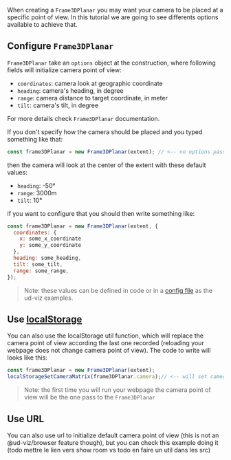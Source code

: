 When creating a `Frame3DPlanar` you may want your camera to be placed at a specific point of view. In this tutorial we are going to see differents options available to achieve that.

## Configure `Frame3DPlanar`

`Frame3DPlanar` take an `options` object at the construction, where following fields will initialize camera point of view:

 * `coordinates`: camera look at geographic coordinate
 * `heading`: camera's heading, in degree
 * `range`: camera distance to target coordinate, in meter
 * `tilt`: camera's tilt, in degree

For more details check `Frame3DPlanar` documentation.

If you don't specify how the camera should be placed and you typed something like that:

```js
const frame3DPlanar = new Frame3DPlanar(extent); // <-- no options passed
```

then the camera will look at the center of the extent with these default values:
 * `heading`: -50°
 * `range`: 3000m
 * `tilt`: 10°

if you want to configure that you should then write something like:

```js
const frame3DPlanar = new Frame3DPlanar(extent, {
  coordinates: {
    x: some_x_coordinate
    y: some_y_coordinate
  },
  heading: some_heading,
  tilt: some_tilt,
  range: some_range,
});
```

> Note: these values can be defined in code or in a [config file](../../../../examples/assets/config/frame3D_planars.json) as the ud-viz examples.

## Use [localStorage](https://developer.mozilla.org/fr/docs/Web/API/Window/localStorage)

You can also use the localStorage util function, which will replace the camera point of view according the last one recorded (reloading your webpage does not change camera point of view). The code to write will looks like this:

```js
const frame3DPlanar = new Frame3DPlanar(extent);
localStorageSetCameraMatrix(frame3DPlanar.camera);// <-- will set camera point of view with the last point of view recorded
```
>Note: the first time you will run your webpage the camera point of view will be the one pass to the `Frame3DPlanar`

## Use URL

You can also use url to initialize default camera point of view (this is not an @ud-viz/browser feature though), but you can check this example doing it (todo mettre le lien vers show room vs todo en faire un util dans les src)